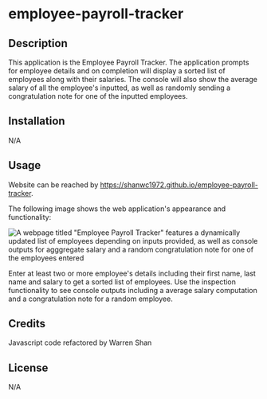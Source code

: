 # employee-payroll-tracker

## Description

This application is the Employee Payroll Tracker. The application prompts for employee details and on completion will display a sorted list of employees along with their salaries. The console will also show the average salary of all the employee's inputted, as well as randomly sending a congratulation note for one of the inputted employees. 


## Installation

N/A

## Usage

Website can be reached by https://shanwc1972.github.io/employee-payroll-tracker.


The following image shows the web application's appearance and functionality:


![A webpage titled "Employee Payroll Tracker" features a dynamically updated list of employees depending on inputs provided, as well as console outputs for agggregate salary and a random congratulation note for one of the employees entered](https://https://shanwc1972.github.io/advanced-css-portfolio/assets/images/advanced-css-Portfolio-screenshot.png)

Enter at least two or more employee's details including their first name, last name and salary to get a sorted list of employees. Use the inspection functionality to see console outputs including a average salary computation and a congratulation note for a random employee. 

## Credits

Javascript code refactored by Warren Shan

## License

N/A